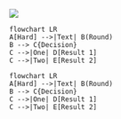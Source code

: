 

<a href="https://mermaid-js.github.io/mermaid/landing/" alt="Link to landing page for the book The Official Guide To mermaid.js"><img src="https://github.com/mermaid-js/mermaid/blob/master/docs/img/book-banner-post-release.jpg"></a>



```
flowchart LR
A[Hard] -->|Text| B(Round)
B --> C{Decision}
C -->|One| D[Result 1]
C -->|Two| E[Result 2]
```
```mermaid
flowchart LR
A[Hard] -->|Text| B(Round)
B --> C{Decision}
C -->|One| D[Result 1]
C -->|Two| E[Result 2]
```
